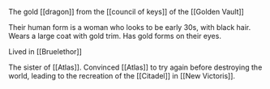 The gold [[dragon]] from the [[council of keys]] of the [[Golden Vault]]

Their human form is a woman who looks to be early 30s, with black hair. Wears a large coat with gold trim. Has gold forms on their eyes.

Lived in [[Bruelethor]]

The sister of [[Atlas]]. Convinced [[Atlas]] to try again before destroying the world, leading to the recreation of the [[Citadel]] in [[New Victoris]].